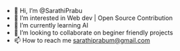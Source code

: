 - 👋 Hi, I’m @SarathiPrabu
- 👀 I’m interested in Web dev | Open Source Contribution
- 🌱 I’m currently learning AI
- 💞️ I’m looking to collaborate on beginer friendly projects
- 📫 How to reach me sarathiprabum@gmail.com

<!---
SarathiPrabu/SarathiPrabu is a ✨ special ✨ repository because its `README.md` (this file) appears on your GitHub profile.
You can click the Preview link to take a look at your changes.
--->
